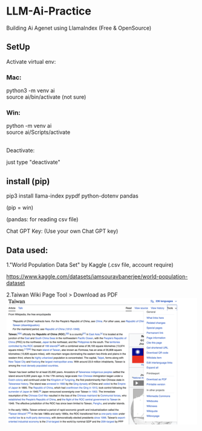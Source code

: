 # LLM-Ai-Practice
Building Ai Agenet using LlamaIndex (Free & OpenSource)

## SetUp
Activate virtual env:  

### Mac:
python3 -m venv ai  
source ai/bin/activate  (not sure)

### Win:
python -m venv ai  
source ai/Scripts/activate

<br>
Deactivate:

just type "deactivate"

## install (pip)
pip3 install llama-index pypdf python-dotenv pandas

(pip = win)

(pandas: for reading csv file)

Chat GPT Key: (Use your own Chat GPT key)


## Data used:

1."World Population Data Set" by Kaggle (.csv file, account require)

https://www.kaggle.com/datasets/iamsouravbanerjee/world-population-dataset


2.Taiwan Wiki Page
Tool > Download as PDF
![Download from Wiki](https://github.com/sparklydavid/LLM-Ai-Practice/blob/main/rm-imgs/guide_wiki.png)
